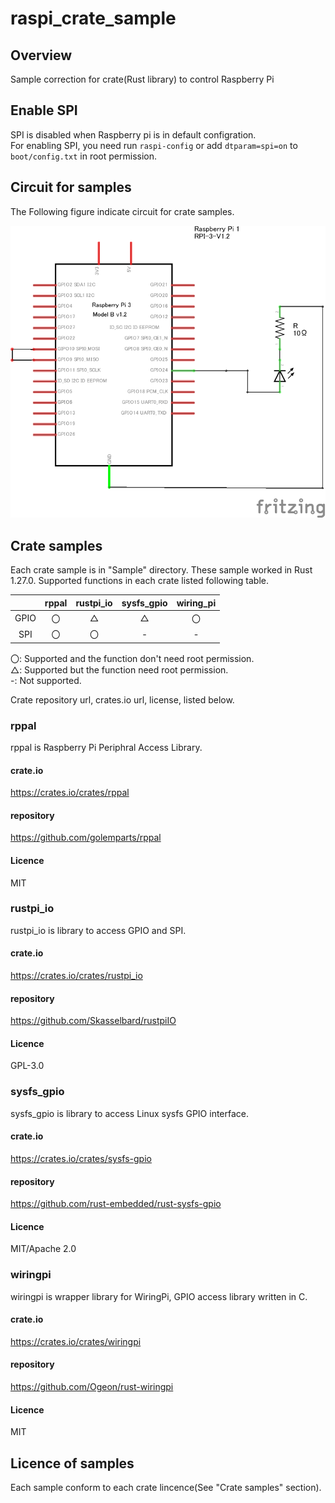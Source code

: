 # raspi_crate_sample

## Overview
Sample correction for crate(Rust library) to control Raspberry Pi

## Enable SPI
SPI is disabled when Raspberry pi is in default configration.  
For enabling SPI, you need run `raspi-config` or add `dtparam=spi=on` to `boot/config.txt` in root permission.

## Circuit for samples
The Following figure indicate circuit for crate samples.

![Circuit]

## Crate samples
Each crate sample is in "Sample" directory.
These sample worked in Rust 1.27.0.
Supported functions in each crate listed following table.

| | rppal | rustpi_io | sysfs_gpio | wiring_pi |
|:----:|:----:|:----:|:----:|:----:|
| GPIO | 〇 | △ | △ | 〇 |
| SPI | 〇 | 〇 | - | - |
〇: Supported and the function don't need root permission.  
△: Supported but the function need root permission.  
-: Not supported.

Crate repository url, crates.io url, license, listed below.

### rppal
rppal is Raspberry Pi Periphral Access Library.

#### crate.io
https://crates.io/crates/rppal

#### repository
https://github.com/golemparts/rppal

#### Licence
MIT

### rustpi_io
rustpi_io is library to access GPIO and SPI.

#### crate.io
https://crates.io/crates/rustpi_io

#### repository
https://github.com/Skasselbard/rustpiIO

#### Licence
GPL-3.0

### sysfs_gpio
sysfs_gpio is library to access Linux sysfs GPIO interface.

#### crate.io
https://crates.io/crates/sysfs-gpio

#### repository
https://github.com/rust-embedded/rust-sysfs-gpio

#### Licence
MIT/Apache 2.0

### wiringpi
wiringpi is wrapper library for WiringPi, GPIO access library written in C.

#### crate.io
https://crates.io/crates/wiringpi

#### repository
https://github.com/Ogeon/rust-wiringpi

#### Licence
MIT

## Licence of samples
Each sample conform to each crate lincence(See "Crate samples" section).

[Circuit]: Circuit.png